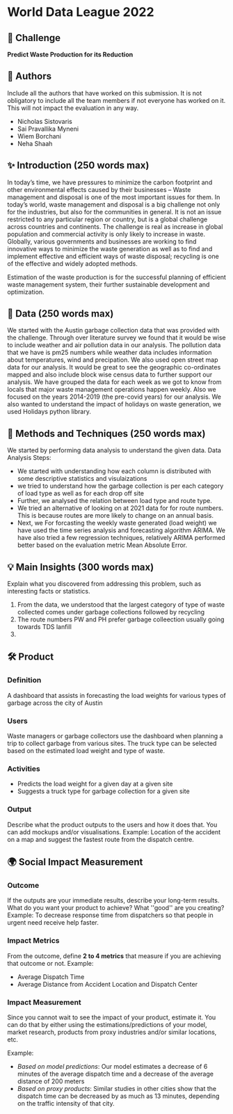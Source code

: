 # World Data League 2022

## 🎯 Challenge
**Predict Waste Production for its Reduction**

## 👥 Authors
Include all the authors that have worked on this submission. It is not obligatory to include all the team members if not everyone has worked on it. This will not impact the evaluation in any way.
* Nicholas Sistovaris
* Sai Pravallika Myneni
* Wiem Borchani
* Neha Shaah

## ✨ Introduction (250 words max)
In today’s time, we have pressures to minimize the carbon footprint and other environmental effects caused by their businesses – Waste management and disposal is one of the most important issues for them. In today’s world, waste management and disposal is a big challenge not only for the industries, but also for the communities in general. It is not an issue restricted to any particular region or country, but is a global challenge across countries and continents. The challenge is real as increase in global population and commercial activity is only likely to increase in waste. Globally, various governments and businesses are working to find innovative ways to minimize the waste generation as well as to find and implement effective and efficient ways of waste disposal; recycling is one of the effective and widely adopted methods.

Estimation of the waste production is for the successful planning of efficient waste management system, their further sustainable development and optimization.

## 🔢 Data (250 words max)
We started with the Austin garbage collection data that was provided with the challenge. Through over literature survey we found that it would be wise to include weather and air pollution data in our analysis. The pollution data that we have is pm25 numbers while weather data includes information about temperatures, wind and precipation. We also used open street map data for our analysis. It would be great to see the geographic co-ordinates mapped and also include block wise census data to further support our analysis. We have grouped the data for each week as we got to know from locals that major waste management operations happen weekly. Also we focused on the years 2014-2019 (the pre-covid years) for our analysis. We also wanted to understand the impact of holidays on waste generation, we used Holidays python library. 

## 🧮 Methods and Techniques (250 words max)
We started by performing data analysis to understand the given data. 
Data Analysis Steps:
 * We started with understanding how each column is distributed with some descriptive statistics and visulaizations
 * we tried to understand how the garbage collection is per each category of load type as well as for each drop off site
 * Further, we analysed the relation between load type and route type.
 * We tried an alternative of looking on at 2021 data for for route numbers. This is because routes are more likely to change on an annual basis. 
 * Next, we 
For forcasting the weekly waste generated (load weight) we have used the time series analysis and forecasting algorithm ARIMA. We have also tried a few regression techniques, relatively ARIMA performed better based on the evaluation metric Mean Absolute Error. 

## 💡 Main Insights (300 words max)
Explain what you discovered from addressing this problem, such as interesting facts or statistics.
1. From the data, we understood that the largest category of type of waste collected comes under garbage collections followed by recycling
2. The route numbers PW and PH prefer garbage colleection usually going towards TDS lanfill
3. 

## 🛠️ Product
### Definition
A dashboard that assists in forecasting the load weights for various types of garbage across the city of Austin

### Users
Waste managers or garbage collectors use the dashboard when planning a trip to collect garbage from various sites. The truck type can be selected based on the estimated load weight and type of waste. 

### Activities
* Predicts the load weight for a given day at a given site
* Suggests a truck type for garbage collection for a given site

### Output
Describe what the product outputs to the users and how it does that. You can add mockups and/or visualisations.
Example: Location of the accident on a map and suggest the fastest route from the dispatch centre.

## 🌍 Social Impact Measurement
### Outcome
If the outputs are your immediate results, describe your long-term results. What do you want your product to achieve? What ''good'' are you creating?
Example: To decrease response time from dispatchers so that people in urgent need receive help faster.

### Impact Metrics
From the outcome, define **2 to 4 metrics** that measure if you are achieving that outcome or not.
Example:
* Average Dispatch Time
* Average Distance from Accident Location and Dispatch Center

### Impact Measurement
Since you cannot wait to see the impact of your product, estimate it. You can do that by either using the estimations/predictions of your model, market research, products from proxy industries and/or similar locations, etc.

Example:
* *Based on model predictions*: Our model estimates a decrease of 6 minutes of the average dispatch time and a decrease of the average distance of 200 meters
* *Based on proxy products*: Similar studies in other cities show that the dispatch time can be decreased by as much as 13 minutes, depending on the traffic intensity of that city.
